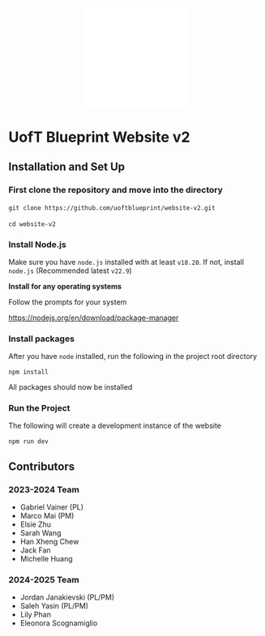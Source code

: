 <p align="center">
  <img src="./public/bp_logo_white.svg" alt="Blueprint Logo" width="200"/>
</p>

# UofT Blueprint Website v2

## Installation and Set Up

### First clone the repository and move into the directory

```
git clone https://github.com/uoftblueprint/website-v2.git

cd website-v2
```

### Install Node.js

Make sure you have `node.js` installed with at least `v18.20`. If not, install `node.js` (Recommended latest `v22.9`)

**Install for any operating systems**

Follow the prompts for your system

https://nodejs.org/en/download/package-manager

### Install packages

After you have `node` installed, run the following in the project root directory

```
npm install
```

All packages should now be installed

### Run the Project

The following will create a development instance of the website

```
npm run dev
```

## Contributors
### 2023-2024 Team
- Gabriel Vainer (PL)
- Marco Mai (PM)
- Elsie Zhu
- Sarah Wang
- Han Xheng Chew
- Jack Fan
- Michelle Huang

### 2024-2025 Team
- Jordan Janakievski (PL/PM)
- Saleh Yasin (PL/PM)
- Lily Phan
- Eleonora Scognamiglio

